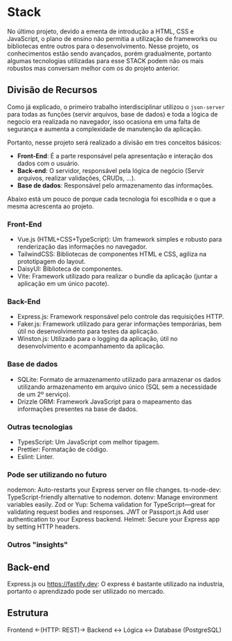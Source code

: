# Stack

No último projeto, devido a ementa de introdução a HTML, CSS e JavaScript, o plano de ensino não permitia a utilização de frameworks ou bibliotecas entre outros para o desenvolvimento. Nesse projeto, os conhecimentos estão sendo avançados, porém gradualmente, portanto algumas tecnologias utilizadas para esse STACK podem não os mais robustos mas conversam melhor com os do projeto anterior.

## Divisão de Recursos

Como já explicado, o primeiro trabalho interdisciplinar utilizou o `json-server` para todas as funções (servir arquivos, base de dados) e toda a lógica de negocio era realizada no navegador, isso ocasiona em uma falta de segurança e aumenta a complexidade de manutenção da aplicação.

Portanto, nesse projeto será realizado a divisão em tres conceitos básicos:

- **Front-End**: É a parte responsável pela apresentação e interação dos dados com o usuário.
- **Back-end**: O servidor, responsável pela lógica de negócio (Servir arquivos, realizar validações, CRUDs, ...).
- **Base de dados**: Responsável pelo armazenamento das informações.

Abaixo está um pouco de porque cada tecnologia foi escolhida e o que a mesma acrescenta ao projeto.

### Front-End

- Vue.js (HTML+CSS+TypeScript): Um framework simples e robusto para renderização das informações no navegador.
- TailwindCSS: Bibliotecas de componentes HTML e CSS, agiliza na prototipagem do layout.
- DaisyUI: Biblioteca de componentes.
- Vite: Framework utilizado para realizar o bundle da aplicação (juntar a aplicação em um único pacote).

### Back-End

- Express.js: Framework responsável pelo controle das requisições HTTP.
- Faker.js: Framework utilizado para gerar informações temporárias, bem útil no desenvolvimento para testes da aplicação.
- Winston.js: Utilizado para o logging da aplicação, útil no desenvolvimento e acompanhamento da aplicação.

### Base de dados

- SQLite: Formato de armazenamento utilizado para armazenar os dados utilizando armazenamento em arquivo único (SQL sem a necessidade de um 2º serviço).
- Drizzle ORM: Framework JavaScript para o mapeamento das informações presentes na base de dados.

### Outras tecnologias

<!--TODO: Incrementar descrições -->
- TypesScript: Um JavaScript com melhor tipagem.
- Prettier: Formatação de código.
- Eslint: Linter.

### Pode ser utilizando no futuro

nodemon: Auto-restarts your Express server on file changes.
ts-node-dev: TypeScript-friendly alternative to nodemon.
dotenv: Manage environment variables easily.
Zod or Yup: Schema validation for TypeScript—great for validating request bodies and responses.
JWT or Passport.js Add user authentication to your Express backend.
Helmet: Secure your Express app by setting HTTP headers.

### Outros "insights"

## Back-end

Express.js ou <https://fastify.dev>: O express é bastante utilizado na industria, portanto o aprendizado pode ser utilizado no mercado.

## Estrutura

Frontend <-(HTTP: REST)-> Backend <-> Lógica <-> Database (PostgreSQL)
